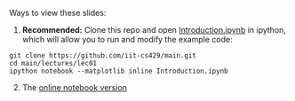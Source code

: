 Ways to view these slides:

1. **Recommended:** Clone this repo and open [Introduction.ipynb](Introduction.ipynb) in ipython, which will allow you to run and modify the example code:

  ```
  git clone https://github.com/iit-cs429/main.git
  cd main/lectures/lec01
  ipython notebook --matplotlib inline Introduction.ipynb
  ```
2. The [online notebook version](http://nbviewer.ipython.org/github/iit-cs429/main/blob/master/lectures/lec01/Introduction.ipynb)
